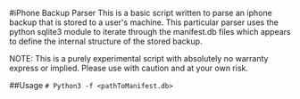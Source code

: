 #iPhone Backup Parser
This is a basic script written to parse an iphone backup that is stored to a user's machine.  This particular parser  uses the python sqlite3 module to iterate through the manifest.db files which appears to define the internal structure of the stored backup.

NOTE: This is a purely experimental script with absolutely no warranty express or implied. Please use with caution and at your own risk.

##Usage
`# Python3 -f <pathToManifest.db>`